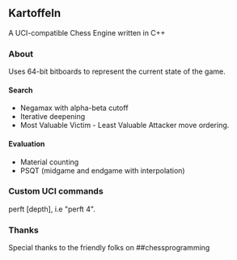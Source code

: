 ## Kartoffeln
A UCI-compatible Chess Engine written in C++

### About
Uses 64-bit bitboards to represent the current state of the game.

#### Search
* Negamax with alpha-beta cutoff
* Iterative deepening
* Most Valuable Victim - Least Valuable Attacker move ordering.

#### Evaluation
* Material counting
* PSQT (midgame and endgame with interpolation)

### Custom UCI commands
perft [depth], i.e "perft 4".

### Thanks
Special thanks to the friendly folks on ##chessprogramming
